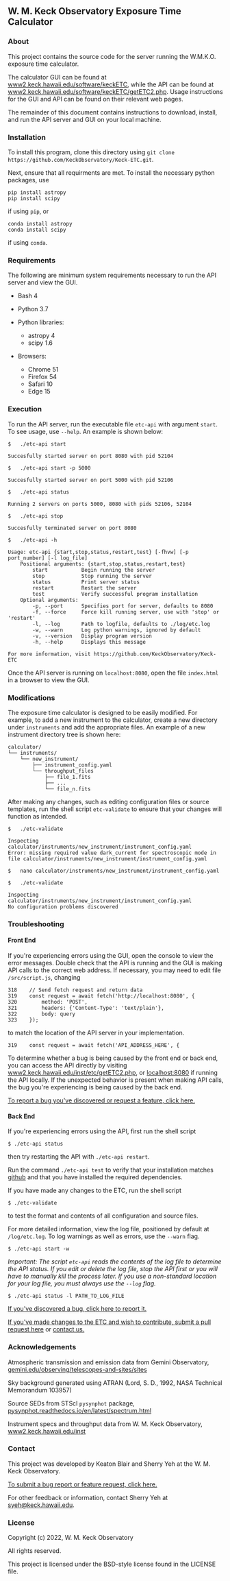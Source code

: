 ## W. M. Keck Observatory Exposure Time Calculator

### About

This project contains the source code for the server running the W.M.K.O. exposure time calculator.

The calculator GUI can be found at [www2.keck.hawaii.edu/software/keckETC](https://www2.keck.hawaii.edu/software/keckETC/), while the API can be found at [www2.keck.hawaii.edu/software/keckETC/getETC2.php](https://www2.keck.hawaii.edu/software/keckETC/getETC2.php). Usage instructions for the GUI and API can be found on their relevant web pages.

The remainder of this document contains instructions to download, install, and run the API server and GUI on your local machine.

### Installation

To install this program, clone this directory using `git clone https://github.com/KeckObservatory/Keck-ETC.git`.

Next, ensure that all requirments are met. To install the necessary python packages, use
```
pip install astropy
pip install scipy
```
if using `pip`, or
```
conda install astropy
conda install scipy
```
if using `conda`.

### Requirements

The following are minimum system requirements necessary to run the API server and view the GUI.

- Bash 4
- Python 3.7

- Python libraries:
    - astropy 4
    - scipy 1.6

- Browsers:
    - Chrome 51
    - Firefox 54
    - Safari 10
    - Edge 15

### Execution

To run the API server, run the executable file `etc-api` with argument `start`. To see usage, use `--help`. An example is shown below:

```
$   ./etc-api start

Succesfully started server on port 8080 with pid 52104

$   ./etc-api start -p 5000

Succesfully started server on port 5000 with pid 52106

$   ./etc-api status

Running 2 servers on ports 5000, 8080 with pids 52106, 52104

$   ./etc-api stop

Succesfully terminated server on port 8080

$   ./etc-api -h

Usage: etc-api {start,stop,status,restart,test} [-fhvw] [-p port_number] [-l log_file]
    Positional arguments: {start,stop,status,restart,test}
        start           Begin running the server
        stop            Stop running the server
        status          Print server status
        restart         Restart the server
        test            Verify successful program installation
    Optional arguments:
        -p, --port      Specifies port for server, defaults to 8080
        -f, --force     Force kill running server, use with 'stop' or 'restart'
        -l, --log       Path to logfile, defaults to ./log/etc.log
        -w, --warn      Log python warnings, ignored by default
        -v, --version   Display program version
        -h, --help      Displays this message
        
For more information, visit https://github.com/KeckObservatory/Keck-ETC
```

Once the API server is running on `localhost:8080`, open the file `index.html` in a browser to view the GUI.

### Modifications

The exposure time calculator is designed to be easily modified. For example, to add a new instrument to the calculator, create a new directory under `instruments` and add the appropriate files. An example of a new instrument directory tree is shown here:

```
calculator/
└── instruments/
    └── new_instrument/
        ├── instrument_config.yaml
        └── throughput_files
            ├── file_1.fits
            ├── ...
            └── file_n.fits
```

After making any changes, such as editing configuration files or source templates, run the shell script `etc-validate` to ensure that your changes will function as intended.

```
$   ./etc-validate

Inspecting calculator/instruments/new_instrument/instrument_config.yaml
Error: missing required value dark_current for spectroscopic mode in file calculator/instruments/new_instrument/instrument_config.yaml

$   nano calculator/instruments/new_instrument/instrument_config.yaml

$   ./etc-validate

Inspecting calculator/instruments/new_instrument/instrument_config.yaml
No configuration problems discovered
```

### Troubleshooting

#### Front End

If you're experiencing errors using the GUI, open the console to view the error messages. Double check that the API is running and the GUI is making API calls to the correct web address. If necessary, you may need to edit file `/src/script.js`, changing
```
318    // Send fetch request and return data
319    const request = await fetch('http://localhost:8080', {
320        method: 'POST',
321        headers: {'Content-Type': 'text/plain'},
322        body: query
323    });
```
to match the location of the API server in your implementation.
```
319    const request = await fetch('API_ADDRESS_HERE', {
```

To determine whether a bug is being caused by the front end or back end, you can access the API directly by visiting [www2.keck.hawaii.edu/inst/etc/getETC2.php](https://www2.keck.hawaii.edu/inst/etc/getETC2.php), or [localhost:8080](http://localhost:8080) if running the API locally. If the unexpected behavior is present when making API calls, the bug you're experiencing is being caused by the back end.

[To report a bug you've discovered or request a feature, click here.](https://github.com/KeckObservatory/Keck-ETC/issues/new/choose)

#### Back End

If you're experiencing errors using the API, first run the shell script
```
$ ./etc-api status
```
then try restarting the API with `./etc-api restart`.

Run the command `./etc-api test` to verify that your installation matches [github](https://github.com/KeckObservatory/Keck-ETC) and that you have installed the required dependencies.

If you have made any changes to the ETC, run the shell script
```
$ ./etc-validate
```
to test the format and contents of all configuration and source files.

For more detailed information, view the log file, positioned by default at `/log/etc.log`. To log warnings as well as errors, use the `--warn` flag.
```
$ ./etc-api start -w
```
*Important: The script `etc-api` reads the contents of the log file to determine the API status. If you edit or delete the log file, stop the API first or you will have to manually kill the process later. If you use a non-standard location for your log file, you must always use the `--log` flag.*
```
$ ./etc-api status -l PATH_TO_LOG_FILE
```

[If you've discovered a bug, click here to report it.](https://github.com/KeckObservatory/Keck-ETC/issues/new/choose)

[If you've made changes to the ETC and wish to contribute, submit a pull request here](https://github.com/KeckObservatory/Keck-ETC/pulls) or [contact us.](https://github.com/KeckObservatory/Keck-ETC#contact)

### Acknowledgements

Atmospheric transmission and emission data from Gemini Observatory, [gemini.edu/observing/telescopes-and-sites/sites](https://www.gemini.edu/observing/telescopes-and-sites/sites)

Sky background generated using ATRAN (Lord, S. D., 1992, NASA Technical Memorandum 103957)

Source SEDs from STScI `pysynphot` package, [pysynphot.readthedocs.io/en/latest/spectrum.html](https://pysynphot.readthedocs.io/en/latest/spectrum.html)

Instrument specs and throughput data from W. M. Keck Observatory, [www2.keck.hawaii.edu/inst](https://www2.keck.hawaii.edu/inst)

### Contact

This project was developed by Keaton Blair and Sherry Yeh at the W. M. Keck Observatory.

[To submit a bug report or feature request, click here.](https://github.com/KeckObservatory/Keck-ETC/issues/new/choose)

For other feedback or information, contact Sherry Yeh at [syeh@keck.hawaii.edu](mailto:syeh@keck.hawaii.edu).

### License

Copyright (c) 2022, W. M. Keck Observatory

All rights reserved.

This project is licensed under the BSD-style license found in the LICENSE file.